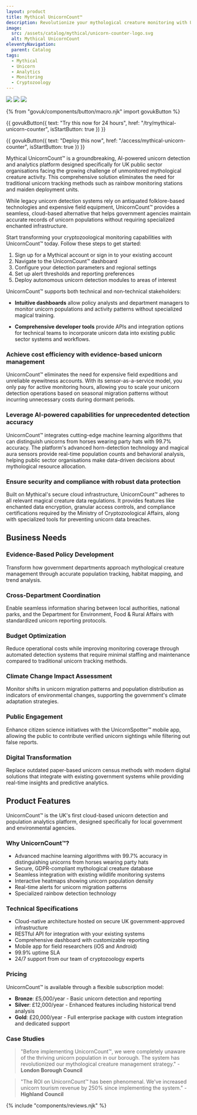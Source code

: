 ```yaml
---
layout: product
title: Mythical UnicornCount™
description: Revolutionize your mythological creature monitoring with UnicornCount™ - A scalable, cloud-based unicorn detection and analytics platform for the public sector
image:
  src: /assets/catalog/mythical/unicorn-counter-logo.svg
  alt: Mythical UnicornCount
eleventyNavigation:
  parent: Catalog
tags:
  - Mythical
  - Unicorn
  - Analytics
  - Monitoring
  - Cryptozoology
---
```


![](https://img.shields.io/badge/provider-mythical-purple)
![](https://img.shields.io/badge/owner-private_sector-orange)
![](https://img.shields.io/badge/access-NDX_OIDC-green)

{% from "govuk/components/button/macro.njk" import govukButton %}

{{ govukButton({
  text: "Try this now for 24 hours",
  href: "/try/mythical-unicorn-counter",
  isStartButton: true
}) }}
</br>

{{ govukButton({
  text: "Deploy this now",
  href: "/access/mythical-unicorn-counter",
  isStartButton: true
}) }}

Mythical UnicornCount™ is a groundbreaking, AI-powered unicorn detection and analytics platform designed specifically for UK public sector organisations facing the growing challenge of unmonitored mythological creature activity. This comprehensive solution eliminates the need for traditional unicorn tracking methods such as rainbow monitoring stations and maiden deployment units.

While legacy unicorn detection systems rely on antiquated folklore-based technologies and expensive field equipment, UnicornCount™ provides a seamless, cloud-based alternative that helps government agencies maintain accurate records of unicorn populations without requiring specialized enchanted infrastructure.

Start transforming your cryptozoological monitoring capabilities with UnicornCount™ today. Follow these steps to get started:

1. Sign up for a Mythical account or sign in to your existing account
2. Navigate to the UnicornCount™ dashboard
3. Configure your detection parameters and regional settings
4. Set up alert thresholds and reporting preferences
5. Deploy autonomous unicorn detection modules to areas of interest

UnicornCount™ supports both technical and non-technical stakeholders:

- **Intuitive dashboards** allow policy analysts and department managers to monitor unicorn populations and activity patterns without specialized magical training.

- **Comprehensive developer tools** provide APIs and integration options for technical teams to incorporate unicorn data into existing public sector systems and workflows.

### Achieve cost efficiency with evidence-based unicorn management

UnicornCount™ eliminates the need for expensive field expeditions and unreliable eyewitness accounts. With its sensor-as-a-service model, you only pay for active monitoring hours, allowing you to scale your unicorn detection operations based on seasonal migration patterns without incurring unnecessary costs during dormant periods.

### Leverage AI-powered capabilities for unprecedented detection accuracy

UnicornCount™ integrates cutting-edge machine learning algorithms that can distinguish unicorns from horses wearing party hats with 99.7% accuracy. The platform's advanced horn-detection technology and magical aura sensors provide real-time population counts and behavioral analysis, helping public sector organisations make data-driven decisions about mythological resource allocation.

### Ensure security and compliance with robust data protection

Built on Mythical's secure cloud infrastructure, UnicornCount™ adheres to all relevant magical creature data regulations. It provides features like enchanted data encryption, granular access controls, and compliance certifications required by the Ministry of Cryptozoological Affairs, along with specialized tools for preventing unicorn data breaches.

## Business Needs

### Evidence-Based Policy Development

Transform how government departments approach mythological creature management through accurate population tracking, habitat mapping, and trend analysis.

### Cross-Department Coordination

Enable seamless information sharing between local authorities, national parks, and the Department for Environment, Food & Rural Affairs with standardized unicorn reporting protocols.

### Budget Optimization

Reduce operational costs while improving monitoring coverage through automated detection systems that require minimal staffing and maintenance compared to traditional unicorn tracking methods.

### Climate Change Impact Assessment

Monitor shifts in unicorn migration patterns and population distribution as indicators of environmental changes, supporting the government's climate adaptation strategies.

### Public Engagement

Enhance citizen science initiatives with the UnicornSpotter™ mobile app, allowing the public to contribute verified unicorn sightings while filtering out false reports.

### Digital Transformation

Replace outdated paper-based unicorn census methods with modern digital solutions that integrate with existing government systems while providing real-time insights and predictive analytics.

## Product Features

UnicornCount™ is the UK's first cloud-based unicorn detection and population analytics platform, designed specifically for local government and environmental agencies.

### Why UnicornCount™?

- Advanced machine learning algorithms with 99.7% accuracy in distinguishing unicorns from horses wearing party hats
- Secure, GDPR-compliant mythological creature database
- Seamless integration with existing wildlife monitoring systems
- Interactive heatmaps showing unicorn population density
- Real-time alerts for unicorn migration patterns
- Specialized rainbow detection technology

### Technical Specifications

- Cloud-native architecture hosted on secure UK government-approved infrastructure
- RESTful API for integration with your existing systems
- Comprehensive dashboard with customizable reporting
- Mobile app for field researchers (iOS and Android)
- 99.9% uptime SLA
- 24/7 support from our team of cryptozoology experts

### Pricing

UnicornCount™ is available through a flexible subscription model:

- **Bronze**: £5,000/year - Basic unicorn detection and reporting
- **Silver**: £12,000/year - Enhanced features including historical trend analysis
- **Gold**: £20,000/year - Full enterprise package with custom integration and dedicated support

### Case Studies

> "Before implementing UnicornCount™, we were completely unaware of the thriving unicorn population in our borough. The system has revolutionized our mythological creature management strategy." - **London Borough Council**

> "The ROI on UnicornCount™ has been phenomenal. We've increased unicorn tourism revenue by 250% since implementing the system." - **Highland Council**

{% include "components/reviews.njk" %}
